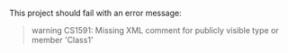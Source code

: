This project should fail with an error message:

> warning CS1591: Missing XML comment for publicly visible type or member
> 'Class1'
